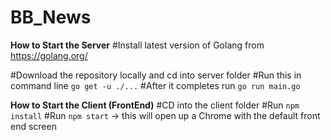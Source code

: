 # BB_News

**How to Start the Server**
#Install latest version of Golang from https://golang.org/

#Download the repository locally and cd into server folder
#Run this in command line `go get -u ./...`
#After it completes run `go run main.go`

**How to Start the Client (FrontEnd)**
#CD into the client folder
#Run `npm install`
#Run `npm start` -> this will open up a Chrome with the default front end screen

